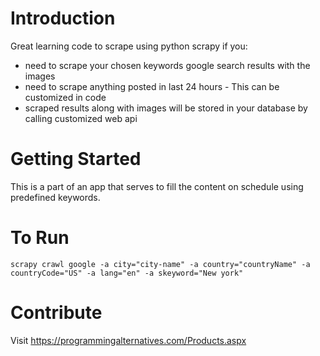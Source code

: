 # Introduction 
Great learning code to scrape using python scrapy if you:
- need to scrape your chosen keywords google search results with the images
- need to scrape anything posted in last 24 hours - This can be customized in code
- scraped results along with images will be stored in your database by calling customized web api

# Getting Started
This is a part of an app that serves to fill the content on schedule using predefined keywords.

# To Run
```scrapy crawl google -a city="city-name" -a country="countryName" -a countryCode="US" -a lang="en" -a skeyword="New york"```

# Contribute
Visit https://programmingalternatives.com/Products.aspx